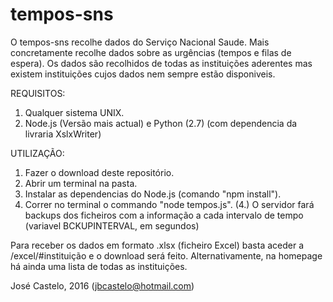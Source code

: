 # tempos-sns

O tempos-sns recolhe dados do Serviço Nacional Saude. Mais concretamente recolhe dados sobre as urgências (tempos e filas de espera). 
Os dados são recolhidos de todas as instituições aderentes mas existem instituições cujos dados nem sempre estão disponiveis.

REQUISITOS:

1. Qualquer sistema UNIX.
2. Node.js (Versão mais actual) e Python (2.7) (com dependencia da livraria XslxWriter)

UTILIZAÇÃO:

1. Fazer o download deste repositório.
2. Abrir um terminal na pasta.
4. Instalar as dependencias do Node.js (comando "npm install").
3. Correr no terminal o commando "node tempos.js".
(4.) O servidor fará backups dos ficheiros com a informação a cada intervalo de tempo (variavel BCKUPINTERVAL, em segundos)

Para receber os dados em formato .xlsx (ficheiro Excel) basta aceder a /excel/#instituição e o download será feito. Alternativamente, na homepage há ainda uma lista de todas as instituições.


José Castelo, 2016 (jbcastelo@hotmail.com)